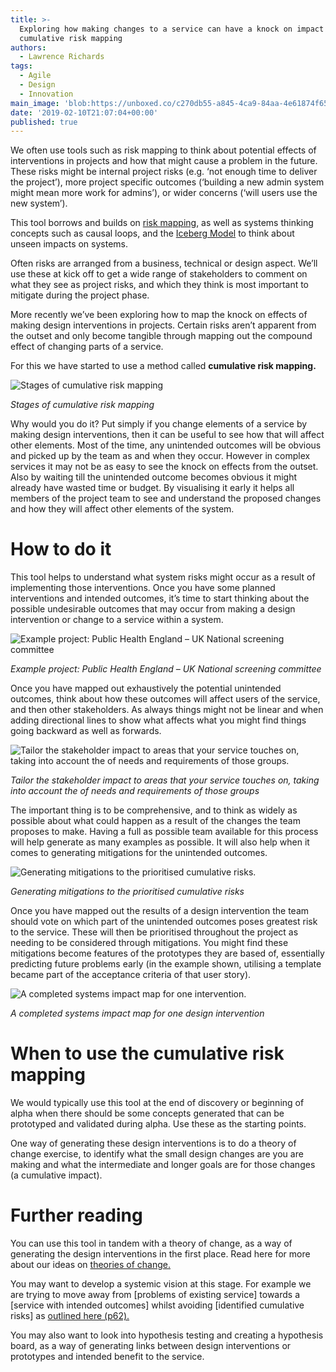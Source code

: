 ```yaml
---
title: >-
  Exploring how making changes to a service can have a knock on impact using
  cumulative risk mapping
authors:
  - Lawrence Richards
tags:
  - Agile
  - Design
  - Innovation
main_image: 'blob:https://unboxed.co/c270db55-a845-4ca9-84aa-4e61874f652d'
date: '2019-02-10T21:07:04+00:00'
published: true
---
```

We often use tools such as risk mapping to think about potential effects of interventions in projects and how that might cause a problem in the future. These risks might be internal project risks (e.g. ‘not enough time to deliver the project’), more project specific outcomes (‘building a new admin system might mean more work for admins’), or wider concerns (‘will users use the new system’).

This tool borrows and builds on [risk mapping](https://medium.muz.li/how-design-thinking-will-fix-design-thinking-5ce735b4c029), as well as systems thinking concepts such as causal loops, and the [Iceberg Model](http://www.ascd.org/ASCD/pdf/journals/ed_lead/el200910_kohm_iceberg.pdf) to think about unseen impacts on systems.

Often risks are arranged from a business, technical or design aspect. We’ll use these at kick off to get a wide range of stakeholders to comment on what they see as project risks, and which they think is most important to mitigate during the project phase.

More recently we’ve been exploring how to map the knock on effects of making design interventions in projects. Certain risks aren’t apparent from the outset and only become tangible through mapping out the compound effect of changing parts of a service.

For this we have started to use a method called **cumulative risk mapping.**

![Stages of cumulative risk mapping](/assets/images/uploads/cumulative-risk-mapping-1-2x.jpg)

*Stages of cumulative risk mapping*

Why would you do it? Put simply if you change elements of a service by making design interventions, then it can be useful to see how that will affect other elements. Most of the time, any unintended outcomes will be obvious and picked up by the team as and when they occur. However in complex services it may not be as easy to see the knock on effects from the outset. Also by waiting till the unintended outcome becomes obvious it might already have wasted time or budget. By visualising it early it helps all members of the project team to see and understand the proposed changes and how they will affect other elements of the system. 

# How to do it

This tool helps to understand what system risks might occur as a result of implementing those interventions. Once you have some planned interventions and intended outcomes, it’s time to start thinking about the possible undesirable outcomes that may occur from making a design intervention or change to a service within a system. 

![Example project: Public Health England – UK National screening committee](/assets/images/uploads/cumulative-risk-mapping-3.1-2x.jpg)

*Example project: Public Health England – UK National screening committee*

Once you have mapped out exhaustively the potential unintended outcomes, think about how these outcomes will affect users of the service, and then other stakeholders. As always things might not be linear and when adding directional lines to show what affects what you might find things going backward as well as forwards. 

![Tailor the stakeholder impact to areas that your service touches on, taking into account the of needs and requirements of those groups.](/assets/images/uploads/cumulative-risk-mapping-2-2x.jpg)

*Tailor the stakeholder impact to areas that your service touches on, taking into account the of needs and requirements of those groups*

The important thing is to be comprehensive, and to think as widely as possible about what could happen as a result of the changes the team proposes to make. Having a full as possible team available for this process will help generate as many examples as possible. It will also help when it comes to generating mitigations for the unintended outcomes.

![Generating mitigations to the prioritised cumulative risks.](/assets/images/uploads/cumulative-risk-mapping-4.1-2x.jpg)

*Generating mitigations to the prioritised cumulative risks*

Once you have mapped out the results of a design intervention the team should vote on which part of the unintended outcomes poses greatest risk to the service. These will then be prioritised throughout the project as needing to be considered through mitigations. You might find these mitigations become features of the prototypes they are based of, essentially predicting future problems early (in the example shown, utilising a template became part of the acceptance criteria of that user story).

![A completed systems impact map for one intervention.](/assets/images/uploads/cumulative-risk-mapping-5-2x.jpg)

*A completed systems impact map for one design intervention*

# When to use the cumulative risk mapping

We would typically use this tool at the end of discovery or beginning of alpha when there should be some concepts generated that can be prototyped and validated during alpha. Use these as the starting points. 

One way of generating these design interventions is to do a theory of change exercise, to identify what the small design changes are you are making and what the intermediate and longer goals are for those changes (a cumulative impact). 

# Further reading

You can use this tool in tandem with a theory of change, as a way of generating the design interventions in the first place. Read here for more about our ideas on [theories of change.](https://unboxed.co/blog/designing-for-impact-with-theories-of-change/) 

You may want to develop a systemic vision at this stage. For example we are trying to move away from \[problems of existing service] towards a \[service with intended outcomes] whilst avoiding \[identified cumulative risks] as [outlined here (p62).](https://docs.kumu.io/content/Workbook-012617.pdf)

You may also want to look into hypothesis testing and creating a hypothesis board, as a way of generating links between design interventions or prototypes and intended benefit to the service.
